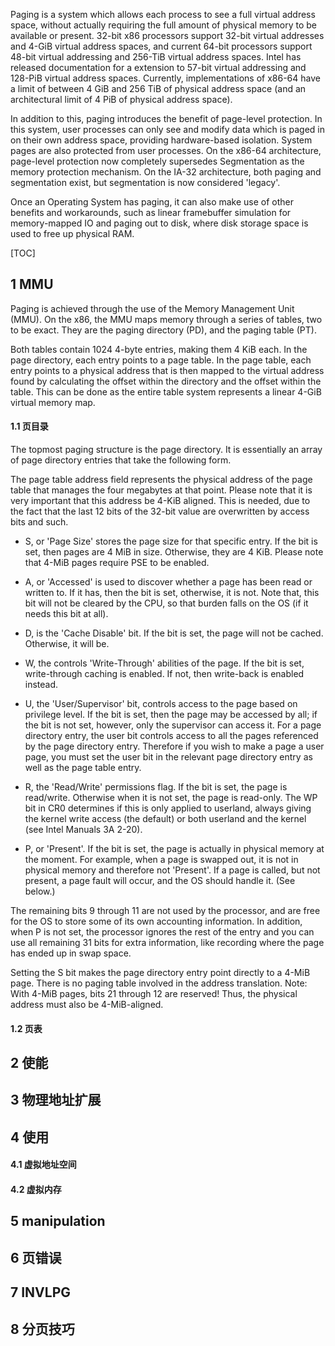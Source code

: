 Paging is a system which allows each process to see a full virtual address space, without actually requiring the full amount of physical memory to be available or present. 32-bit x86 processors support 32-bit virtual addresses and 4-GiB virtual address spaces, and current 64-bit processors support 48-bit virtual addressing and 256-TiB virtual address spaces. Intel has released documentation for a extension to 57-bit virtual addressing and 128-PiB virtual address spaces. Currently, implementations of x86-64 have a limit of between 4 GiB and 256 TiB of physical address space (and an architectural limit of 4 PiB of physical address space).

In addition to this, paging introduces the benefit of page-level protection. In this system, user processes can only see and modify data which is paged in on their own address space, providing hardware-based isolation. System pages are also protected from user processes. On the x86-64 architecture, page-level protection now completely supersedes Segmentation as the memory protection mechanism. On the IA-32 architecture, both paging and segmentation exist, but segmentation is now considered 'legacy'.

Once an Operating System has paging, it can also make use of other benefits and workarounds, such as linear framebuffer simulation for memory-mapped IO and paging out to disk, where disk storage space is used to free up physical RAM.

[TOC]

## 1 MMU

Paging is achieved through the use of the Memory Management Unit (MMU). On the x86, the MMU maps memory through a series of tables, two to be exact. They are the paging directory (PD), and the paging table (PT).

Both tables contain 1024 4-byte entries, making them 4 KiB each. In the page directory, each entry points to a page table. In the page table, each entry points to a physical address that is then mapped to the virtual address found by calculating the offset within the directory and the offset within the table. This can be done as the entire table system represents a linear 4-GiB virtual memory map.

#### 1.1 页目录

The topmost paging structure is the page directory. It is essentially an array of page directory entries that take the following form.

The page table address field represents the physical address of the page table that manages the four megabytes at that point. Please note that it is very important that this address be 4-KiB aligned. This is needed, due to the fact that the last 12 bits of the 32-bit value are overwritten by access bits and such.

* S, or 'Page Size' stores the page size for that specific entry. If the bit is set, then pages are 4 MiB in size. Otherwise, they are 4 KiB. Please note that 4-MiB pages require PSE to be enabled.

* A, or 'Accessed' is used to discover whether a page has been read or written to. If it has, then the bit is set, otherwise, it is not. Note that, this bit will not be cleared by the CPU, so that burden falls on the OS (if it needs this bit at all).

* D, is the 'Cache Disable' bit. If the bit is set, the page will not be cached. Otherwise, it will be.

* W, the controls 'Write-Through' abilities of the page. If the bit is set, write-through caching is enabled. If not, then write-back is enabled instead.

* U, the 'User/Supervisor' bit, controls access to the page based on privilege level. If the bit is set, then the page may be accessed by all; if the bit is not set, however, only the supervisor can access it. For a page directory entry, the user bit controls access to all the pages referenced by the page directory entry. Therefore if you wish to make a page a user page, you must set the user bit in the relevant page directory entry as well as the page table entry.

* R, the 'Read/Write' permissions flag. If the bit is set, the page is read/write. Otherwise when it is not set, the page is read-only. The WP bit in CR0 determines if this is only applied to userland, always giving the kernel write access (the default) or both userland and the kernel (see Intel Manuals 3A 2-20).

* P, or 'Present'. If the bit is set, the page is actually in physical memory at the moment. For example, when a page is swapped out, it is not in physical memory and therefore not 'Present'. If a page is called, but not present, a page fault will occur, and the OS should handle it. (See below.)

The remaining bits 9 through 11 are not used by the processor, and are free for the OS to store some of its own accounting information. In addition, when P is not set, the processor ignores the rest of the entry and you can use all remaining 31 bits for extra information, like recording where the page has ended up in swap space.

Setting the S bit makes the page directory entry point directly to a 4-MiB page. There is no paging table involved in the address translation. Note: With 4-MiB pages, bits 21 through 12 are reserved! Thus, the physical address must also be 4-MiB-aligned.

#### 1.2 页表


## 2 使能

## 3 物理地址扩展

## 4 使用

#### 4.1 虚拟地址空间

#### 4.2 虚拟内存

## 5 manipulation

## 6 页错误

## 7 INVLPG

## 8 分页技巧

